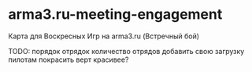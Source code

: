 arma3.ru-meeting-engagement
===========================

Карта для Воскресных Игр на arma3.ru (Встречный бой)

TODO:
порядок отрядок
количество отрядов
добавить свою загрузку пилотам
покрасить верт красивее?
